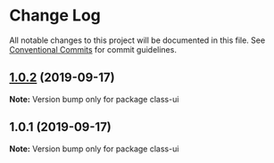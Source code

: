 # Change Log

All notable changes to this project will be documented in this file.
See [Conventional Commits](https://conventionalcommits.org) for commit guidelines.

## [1.0.2](https://github.com/irislian199092/class-ui/compare/v1.0.1...v1.0.2) (2019-09-17)

**Note:** Version bump only for package class-ui





## 1.0.1 (2019-09-17)

**Note:** Version bump only for package class-ui
